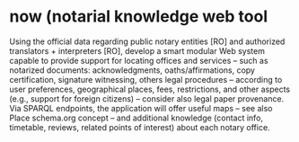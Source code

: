 # now (notarial knowledge web tool

Using the official data regarding public notary entities [RO] and authorized translators + interpreters [RO], develop a smart modular Web system capable to provide support for locating offices and services – such as notarized documents: acknowledgments, oaths/affirmations, copy certification, signature witnessing, others legal procedures – according to user preferences, geographical places, fees, restrictions, and other aspects (e.g., support for foreign citizens) – consider also legal paper provenance. Via SPARQL endpoints, the application will offer useful maps – see also Place schema.org concept – and additional knowledge (contact info, timetable, reviews, related points of interest) about each notary office.
